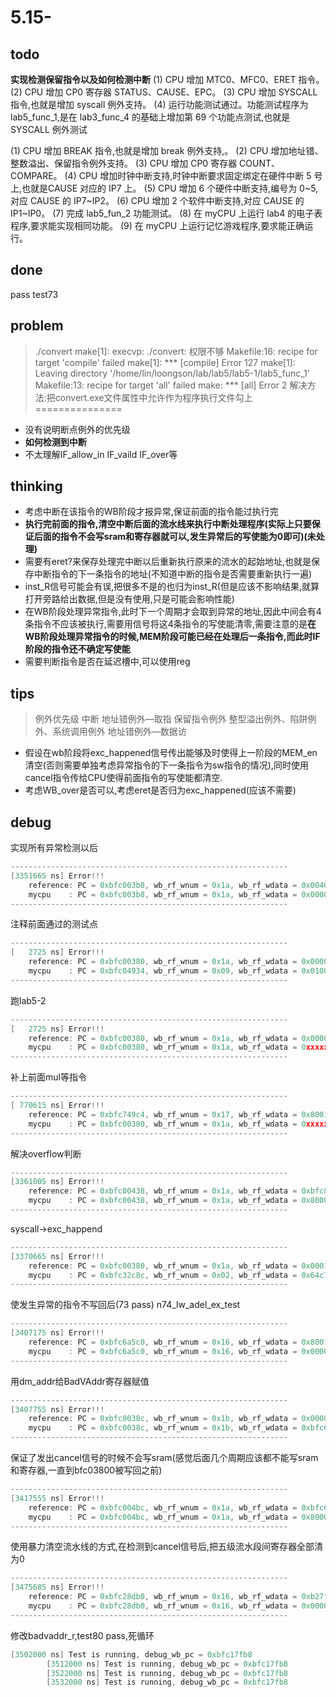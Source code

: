 # 5.15-

## todo

**实现检测保留指令以及如何检测中断**
(1) CPU 增加 MTC0、MFC0、ERET 指令。
(2) CPU 增加 CP0 寄存器 STATUS、CAUSE、EPC。
(3) CPU 增加 SYSCALL 指令,也就是增加 syscall 例外支持。
(4) 运行功能测试通过。功能测试程序为 lab5_func_1,是在 lab3_func_4 的基础上增加第 69 个功能点测试,也就是 SYSCALL 例外测试

(1) CPU 增加 BREAK 指令,也就是增加 break 例外支持,。
(2) CPU 增加地址错、整数溢出、保留指令例外支持。
(3) CPU 增加 CP0 寄存器 COUNT、COMPARE。
(4) CPU 增加时钟中断支持,时钟中断要求固定绑定在硬件中断 5 号上,也就是CAUSE 对应的 IP7 上。
(5) CPU 增加 6 个硬件中断支持,编号为 0~5,对应 CAUSE 的 IP7~IP2。
(6) CPU 增加 2 个软件中断支持,对应 CAUSE 的 IP1~IP0。
(7) 完成 lab5_fun_2 功能测试。
(8) 在 myCPU 上运行 lab4 的电子表程序,要求能实现相同功能。
(9) 在 myCPU 上运行记忆游戏程序,要求能正确运行。

## done

pass test73

## problem

>./convert
make[1]: execvp: ./convert: 权限不够
Makefile:16: recipe for target 'compile' failed
make[1]: *** [compile] Error 127
make[1]: Leaving directory '/home/lin/loongson/lab/lab5/lab5-1/lab5_func_1'
Makefile:13: recipe for target 'all' failed
make: *** [all] Error 2
解决方法:把convert.exe文件属性中允许作为程序执行文件勾上
===============

- 没有说明断点例外的优先级
- **如何检测到中断**
- 不太理解IF_allow_in IF_vaild IF_over等

## thinking

- 考虑中断在该指令的WB阶段才报异常,保证前面的指令能过执行完
- **执行完前面的指令,清空中断后面的流水线来执行中断处理程序(实际上只要保证后面的指令不会写sram和寄存器就可以,发生异常后的写使能为0即可)(未处理)**
- 需要有eret?来保存处理完中断以后重新执行原来的流水的起始地址,也就是保存中断指令的下一条指令的地址(不知道中断的指令是否需要重新执行一遍)
- inst_R信号可能会有误,把很多不是的也归为inst_R(但是应该不影响结果,就算打开旁路给出数据,但是没有使用,只是可能会影响性能)
- 在WB阶段处理异常指令,此时下一个周期才会取到异常的地址,因此中间会有4条指令不应该被执行,需要用信号将这4条指令的写使能清零,需要注意的是**在WB阶段处理异常指令的时候,MEM阶段可能已经在处理后一条指令,而此时IF阶段的指令还不确定写使能**
- 需要判断指令是否在延迟槽中,可以使用reg

## tips

>例外优先级
中断
地址错例外—取指
保留指令例外
整型溢出例外、陷阱例外、系统调用例外
地址错例外—数据访

- 假设在wb阶段将exc_happened信号传出能够及时使得上一阶段的MEM_en清空(否则需要单独考虑异常指令的下一条指令为sw指令的情况),同时使用cancel指令传给CPU使得前面指令的写使能都清空.
- 考虑WB_over是否可以,考虑eret是否归为exc_happened(应该不需要)

## debug

实现所有异常检测以后

```c
--------------------------------------------------------------
[3351665 ns] Error!!!
    reference: PC = 0xbfc003b8, wb_rf_wnum = 0x1a, wb_rf_wdata = 0x00400002
    mycpu    : PC = 0xbfc003b8, wb_rf_wnum = 0x1a, wb_rf_wdata = 0x00000002
--------------------------------------------------------------
```

注释前面通过的测试点

```c
--------------------------------------------------------------
[   2725 ns] Error!!!
    reference: PC = 0xbfc00380, wb_rf_wnum = 0x1a, wb_rf_wdata = 0x00000000
    mycpu    : PC = 0xbfc04934, wb_rf_wnum = 0x09, wb_rf_wdata = 0x01000000
--------------------------------------------------------------
```

跑lab5-2

```c
--------------------------------------------------------------
[   2725 ns] Error!!!
    reference: PC = 0xbfc00380, wb_rf_wnum = 0x1a, wb_rf_wdata = 0x00000000
    mycpu    : PC = 0xbfc00380, wb_rf_wnum = 0x1a, wb_rf_wdata = 0xxxxxxxxx
--------------------------------------------------------------
```

补上前面mul等指令

```c
--------------------------------------------------------------
[ 770615 ns] Error!!!
    reference: PC = 0xbfc749c4, wb_rf_wnum = 0x17, wb_rf_wdata = 0x8001fff0
    mycpu    : PC = 0xbfc00380, wb_rf_wnum = 0x1a, wb_rf_wdata = 0xxxxxxxxx
--------------------------------------------------------------
```

解决overflow判断

```c
--------------------------------------------------------------
[3361005 ns] Error!!!
    reference: PC = 0xbfc00438, wb_rf_wnum = 0x1a, wb_rf_wdata = 0xbfc859ac
    mycpu    : PC = 0xbfc00438, wb_rf_wnum = 0x1a, wb_rf_wdata = 0x80000000
--------------------------------------------------------------
```

syscall->exc_happend

```c
--------------------------------------------------------------
[3370665 ns] Error!!!
    reference: PC = 0xbfc00380, wb_rf_wnum = 0x1a, wb_rf_wdata = 0x00010000
    mycpu    : PC = 0xbfc32c8c, wb_rf_wnum = 0x02, wb_rf_wdata = 0x64c76d7c
--------------------------------------------------------------
```

使发生异常的指令不写回后(73 pass) n74_lw_adel_ex_test

```c
--------------------------------------------------------------
[3407175 ns] Error!!!
    reference: PC = 0xbfc6a5c0, wb_rf_wnum = 0x16, wb_rf_wdata = 0x8001fde1
    mycpu    : PC = 0xbfc6a5c0, wb_rf_wnum = 0x16, wb_rf_wdata = 0x00000000
--------------------------------------------------------------
```

用dm_addr给BadVAddr寄存器赋值

```c
--------------------------------------------------------------
[3407755 ns] Error!!!
    reference: PC = 0xbfc0038c, wb_rf_wnum = 0x1b, wb_rf_wdata = 0x00000004
    mycpu    : PC = 0xbfc0038c, wb_rf_wnum = 0x1b, wb_rf_wdata = 0xbfc6a608
--------------------------------------------------------------
```

保证了发出cancel信号的时候不会写sram(感觉后面几个周期应该都不能写sram和寄存器,一直到bfc03800被写回之前)

```c
--------------------------------------------------------------
[3417555 ns] Error!!!
    reference: PC = 0xbfc004bc, wb_rf_wnum = 0x1a, wb_rf_wdata = 0xbfc6a808
    mycpu    : PC = 0xbfc004bc, wb_rf_wnum = 0x1a, wb_rf_wdata = 0x80000000
--------------------------------------------------------------
```

使用暴力清空流水线的方式,在检测到cancel信号后,把五级流水段间寄存器全部清为0

```c
--------------------------------------------------------------
[3475685 ns] Error!!!
    reference: PC = 0xbfc28db0, wb_rf_wnum = 0x16, wb_rf_wdata = 0xb27f9789
    mycpu    : PC = 0xbfc28db0, wb_rf_wnum = 0x16, wb_rf_wdata = 0x00000000
--------------------------------------------------------------
```

修改badvaddr_r,test80 pass,死循环

```c
[3502000 ns] Test is running, debug_wb_pc = 0xbfc17fb8
        [3512000 ns] Test is running, debug_wb_pc = 0xbfc17fb8
        [3522000 ns] Test is running, debug_wb_pc = 0xbfc17fb8
        [3532000 ns] Test is running, debug_wb_pc = 0xbfc17fb8
```